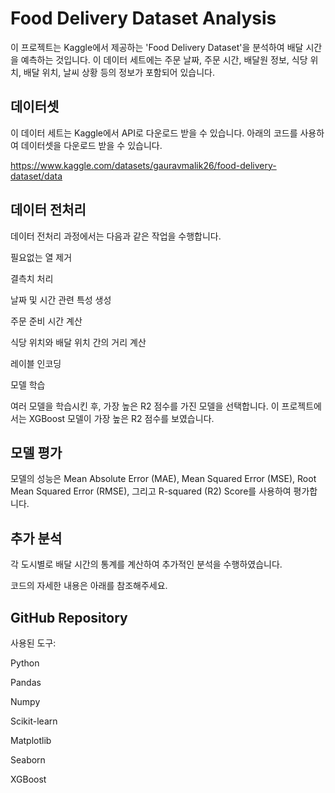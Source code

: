 # Food Delivery Dataset Analysis
이 프로젝트는 Kaggle에서 제공하는 'Food Delivery Dataset'을 분석하여 배달 시간을 예측하는 것입니다. 이 데이터 세트에는 주문 날짜, 주문 시간, 배달원 정보, 식당 위치, 배달 위치, 날씨 상황 등의 정보가 포함되어 있습니다.

## 데이터셋
이 데이터 세트는 Kaggle에서 API로 다운로드 받을 수 있습니다. 아래의 코드를 사용하여 데이터셋을 다운로드 받을 수 있습니다.

https://www.kaggle.com/datasets/gauravmalik26/food-delivery-dataset/data

## 데이터 전처리
데이터 전처리 과정에서는 다음과 같은 작업을 수행합니다.

필요없는 열 제거

결측치 처리

날짜 및 시간 관련 특성 생성

주문 준비 시간 계산

식당 위치와 배달 위치 간의 거리 계산

레이블 인코딩

모델 학습

여러 모델을 학습시킨 후, 가장 높은 R2 점수를 가진 모델을 선택합니다. 이 프로젝트에서는 XGBoost 모델이 가장 높은 R2 점수를 보였습니다.

## 모델 평가
모델의 성능은 Mean Absolute Error (MAE), Mean Squared Error (MSE), Root Mean Squared Error (RMSE), 그리고 R-squared (R2) Score를 사용하여 평가합니다.

## 추가 분석
각 도시별로 배달 시간의 통계를 계산하여 추가적인 분석을 수행하였습니다.

코드의 자세한 내용은 아래를 참조해주세요.

## GitHub Repository


사용된 도구: 

Python

Pandas

Numpy

Scikit-learn

Matplotlib

Seaborn

XGBoost
